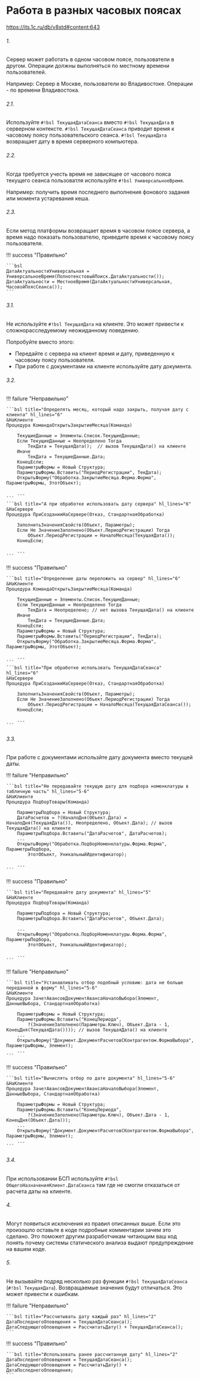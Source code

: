 # Работа в разных часовых поясах

https://its.1c.ru/db/v8std#content:643

###### 1.

Сервер может работать в одном часовом поясе, пользователи в другом. Операции должны выполняться по местному времени пользователей.

Например: Сервер в Москве, пользователи во Владивостоке. Операции - по времени Владивостока.

###### 2.1.

Используйте `#!bsl ТекущаяДатаСеанса` вместо `#!bsl ТекущаяДата` в серверном контексте. `#!bsl ТекущаяДатаСеанса` приводит время к часовому поясу пользовательского сеанса. `#!bsl ТекущаяДата` возвращает дату в время серверного компьютера.

###### 2.2.

Когда требуется учесть время не зависящее от часового пояса текущего сеанса пользоватля используйте `#!bsl УниверсальноеВремя`.

Например: получить время последнего выполнения фонового задания или момента устаревания кеша.

###### 2.3.

Если метод платформы возвращает время в часовом поясе сервера, а время надо показать пользователю, приведите время к часовому поясу пользователя.

!!! success "Правильно"

    ```bsl
    ДатаАктуальностиУниверсальная = УниверсальноеВремя(ПолнотекстовыйПоиск.ДатаАктуальности());
    ДатаАктуальности = МестноеВремя(ДатаАктуальностиУниверсальная, ЧасовойПоясСеанса());
    ```

###### 3.1.

Не используйте `#!bsl ТекущаяДата` на клиенте. Это может привести к сложнорасследуемому неожиданному поведению.

Попробуйте вместо этого:

- Передайте с сервера на клиент время и дату, приведенную к часовому поясу пользователя.
- При работе с документами на клиенте используйте дату документа.

###### 3.2.

!!! failure "Неправильно"

    ```bsl title="Определять месяц, который надо закрыть, получая дату с клиента" hl_lines="6"
    &НаКлиенте
    Процедура КомандаОткрытьЗакрытиеМесяца(Команда)
        
        ТекущиеДанные = Элементы.Список.ТекущиеДанные;
        Если ТекущиеДанные = Неопределено Тогда
            ТекДата = ТекущаяДата();  // вызов ТекущаяДата() на клиенте
        Иначе
            ТекДата = ТекущиеДанные.Дата;
        КонецЕсли;
        ПараметрыФормы = Новый Структура;
        ПараметрыФормы.Вставить("ПериодРегистрации", ТекДата);
        ОткрытьФорму("Обработка.ЗакрытиеМесяца.Форма.Форма", ПараметрыФормы, ЭтотОбъект);
        
        ...
    ```
    ```bsl title="А при обработке использовать дату сервера" hl_lines="6"
    &НаСервере
    Процедура ПриСозданииНаСервере(Отказ, СтандартнаяОбработка)
        
        ЗаполнитьЗначенияСвойств(Объект, Параметры);
        Если Не ЗначениеЗаполнено(Объект.ПериодРегистрации) Тогда
            Объект.ПериодРегистрации = НачалоМесяца(ТекущаяДата());
        КонецЕсли;
    
        ...
    ```

!!! success "Правильно"

    ```bsl title="Определение даты переложить на сервер" hl_lines="6"
    &НаКлиенте
    Процедура КомандаОткрытьЗакрытиеМесяца(Команда)
        
        ТекущиеДанные = Элементы.Список.ТекущиеДанные;
        Если ТекущиеДанные = Неопределено Тогда
            ТекДата = Неопределено; // нет вызова ТекущаяДата() на клиенте
        Иначе
            ТекДата = ТекущиеДанные.Дата;
        КонецЕсли;
        ПараметрыФормы = Новый Структура;
        ПараметрыФормы.Вставить("ПериодРегистрации", ТекДата);
        ОткрытьФорму("Обработка.ЗакрытиеМесяца.Форма.Форма", ПараметрыФормы, ЭтотОбъект);

        ...
    ```
    ```bsl title="При обработке использвать ТекущаяДатаСеанса" hl_lines="6"
    &НаСервере
    Процедура ПриСозданииНаСервере(Отказ, СтандартнаяОбработка)
        
        ЗаполнитьЗначенияСвойств(Объект, Параметры);
        Если Не ЗначениеЗаполнено(Объект.ПериодРегистрации) Тогда
            Объект.ПериодРегистрации = НачалоМесяца(ТекущаяДатаСеанса());
        КонецЕсли;

        ...
    ```

###### 3.3.

При работе с документами использйте дату документа вместо текущей даты.

!!! failure "Неправильно"

    ```bsl title="Не передавайте текущую дату для подбора номенклатуры в табличную часть" hl_lines="5-6"
    &НаКлиенте
    Процедура ПодборТовары(Команда)
    
        ПараметрыПодбора = Новый Структура;
        ДатаРасчетов = ?(НачалоДня(Объект.Дата) = НачалоДня(ТекущаяДата()), Неопределено, Объект.Дата); // вызов ТекущаяДата() на клиенте
        ПараметрыПодбора.Вставить("ДатаРасчетов", ДатаРасчетов);
        ...
        ОткрытьФорму("Обработка.ПодборНоменклатуры.Форма.Форма", ПараметрыПодбора,
            ЭтотОбъект, УникальныйИдентификатор);

        ...
    ```

!!! success "Правильно"

    ```bsl title="Передавайте дату документа" hl_lines="5"
    &НаКлиенте
    Процедура ПодборТовары(Команда)
        
        ПараметрыПодбора = Новый Структура;
        ПараметрыПодбора.Вставить("ДатаРасчетов", Объект.Дата);
        
        ...
        ОткрытьФорму("Обработка.ПодборНоменклатуры.Форма.Форма", ПараметрыПодбора,
            ЭтотОбъект, УникальныйИдентификатор);
        
        ...
    ```

!!! failure "Неправильно"

    ```bsl title="Устанавливать отбор подобный условию: дата не больше переданной в форму" hl_lines="5-6"
    &НаКлиенте
    Процедура ЗачетАвансовДокументАвансаНачалоВыбора(Элемент, ДанныеВыбора, СтандартнаяОбработка)
        
        ПараметрыФормы = Новый Структура;
        ПараметрыФормы.Вставить("КонецПериода",
            ?(ЗначениеЗаполнено(Параметры.Ключ), Объект.Дата - 1, КонецДня(ТекущаяДата()))); // вызов ТекущаяДата() на клиенте
        ...
        ОткрытьФорму("Документ.ДокументРасчетовСКонтрагентом.ФормаВыбора", ПараметрыФормы, Элемент);
        ...
    ```

!!! success "Правильно"

    ```bsl title="Вычислять отбор по дате документа" hl_lines="5-6"
    &НаКлиенте
    Процедура ЗачетАвансовДокументАвансаНачалоВыбора(Элемент, ДанныеВыбора, СтандартнаяОбработка)
        
        ПараметрыФормы = Новый Структура;
        ПараметрыФормы.Вставить("КонецПериода",
            ?(ЗначениеЗаполнено(Параметры.Ключ), Объект.Дата - 1, КонецДня(Объект.Дата)));
        ...
        ОткрытьФорму("Документ.ДокументРасчетовСКонтрагентом.ФормаВыбора", ПараметрыФормы, Элемент);
        ...
    ```

###### 3.4.

При использовании БСП используйте `#!bsl ОбщегоНазначенияКлиент.ДатаСеанса` там где не смогли отказаться от расчета даты на клиенте.

###### 4.

Могут появиться исключения из правил описанных выше. Если это произошло оставьте в коде подробные комментарии зачем это сделано. Это поможет другим разработчикам читающим ваш код понять почему системы статического анализа выдают предупреждение на вашем коде.

###### 5.

Не вызывайте подряд несколько раз функции `#!bsl ТекущаяДатаСеанса` (`#!bsl ТекущаяДата`). Возвращаемые значения будут отличаться. Это может привести к ошибкам.

!!! failure "Неправильно"

    ```bsl title="Рассчитывать дату каждый раз" hl_lines="2"
    ДатаПоследнегоОповещения = ТекущаяДатаСеанса();
    ДатаСледующегоОповещения = РассчитатьДату() + ТекущаяДатаСеанса();
    ```

!!! success "Правильно"

    ```bsl title="Использовать ранее рассчитанную дату" hl_lines="2"
    ДатаПоследнегоОповещения = ТекущаяДатаСеанса();
    ДатаСледующегоОповещения = РассчитатьДату() + ДатаПоследнегоОповещения;
    ```